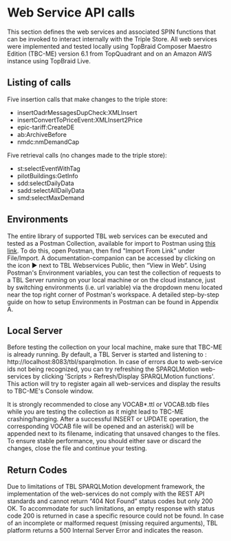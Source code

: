 # Web Service API calls

This section defines the web services and associated SPIN functions that can be invoked to interact internally with the Triple Store. All web services were implemented and tested locally using TopBraid Composer Maestro Edition (TBC-ME) version 6.1 from TopQuadrant and on an Amazon AWS instance using TopBraid Live.

## Listing of calls

Five insertion calls that make changes to the triple store:
- insertOadrMessagesDupCheck:XMLInsert
- insertConvertToPriceEvent:XMLInsert2Price
- epic-tariff:CreateDE
- ab:ArchiveBefore
- nmdc:nmDemandCap

Five retrieval calls (no changes made to the triple store):
- st:selectEventWithTag
- pilotBuildings:GetInfo
- sdd:selectDailyData
- sadd:selectAllDailyData
- smd:selectMaxDemand

## Environments

The entire library of supported TBL web services can be executed and tested as a Postman Collection, available for import to Postman using [this link](https://www.getpostman.com/collections/332ccd02b2ab03f6b775). To do this, open Postman, then find "Import From Link" under File/Import. A documentation-companion can be accessed by clicking on the icon ▶ next to TBL Webservices Public, then “View in Web”. 
Using Postman's Environment variables, you can test the collection of requests to a TBL Server running on your local machine or on the cloud instance, just by switching environments (i.e. url variable) via the dropdown menu located near the top right corner of Postman's workspace. A detailed step-by-step guide on how to setup Environments in Postman can be found in Appendix A.

## Local Server

Before testing the collection on your local machine, make sure that TBC-ME is already running. By default, a TBL Server is started and listening to : http://localhost:8083/tbl/sparqlmotion.
In case of errors due to web-service ids not being recognized, you can try refreshing the SPARQLMotion web-services by clicking 'Scripts > Refresh/Display SPARQLMotion functions'. This action will try to register again all web-services and display the results to TBC-ME's Console window.

It is strongly recommended to close any VOCAB*.ttl or VOCAB.tdb files while you are testing the collection as it might lead to TBC-ME crashing/hanging. After a successful INSERT or UPDATE operation, the corresponding VOCAB file will be opened and an asterisk() will be appended next to its filename, indicating that unsaved changes to the files. To ensure stable performance, you should either save or discard the changes, close the file and continue your testing.

## Return Codes

Due to limitations of TBL SPARQLMotion development framework, the implementation of the web-services do not comply with the REST API standards and cannot return “404 Not Found” status codes but only 200 OK. To accommodate for such limitations, an empty response with status code 200 is returned in case a specific resource could not be found. In case of an incomplete or malformed request (missing required arguments), TBL platform returns a 500 Internal Server Error and indicates the reason.

